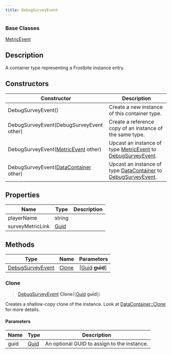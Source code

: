 ```yaml
---
title: DebugSurveyEvent
---
```

### Base Classes

[MetricEvent](MetricEvent)

## Description

A container type representing a Frostbite instance entry.

## Constructors

| Constructor                                                                 | Description                                                                                                             |
| --------------------------------------------------------------------------- | ----------------------------------------------------------------------------------------------------------------------- |
| DebugSurveyEvent()                                                          | Create a new instance of this container type.                                                                           |
| DebugSurveyEvent(DebugSurveyEvent other)                                    | Create a reference copy of an instance of the same type.                                                                |
| DebugSurveyEvent([MetricEvent](MetricEvent) other)                          | Upcast an instance of type [MetricEvent](MetricEvent) to [DebugSurveyEvent](DebugSurveyEvent).                          |
| DebugSurveyEvent([DataContainer](/vext/ref/shared/class/datacontainer) other) | Upcast an instance of type [DataContainer](/vext/ref/shared/class/datacontainer) to [DebugSurveyEvent](DebugSurveyEvent). |

## Properties

| Name             | Type                              | Description |
| ---------------- | --------------------------------- | ----------- |
| playerName       | string                            |             |
| surveyMetricLink | [Guid](/vext/ref/shared/class/guid) |             |

## Methods

| Type                                 | Name            | Parameters                                     |
| ------------------------------------ | --------------- | ---------------------------------------------- |
| [DebugSurveyEvent](DebugSurveyEvent) | [Clone](#clone) | \[[Guid](/vext/ref/shared/class/guid) **guid**\] |

### Clone

> [DebugSurveyEvent](DebugSurveyEvent) **Clone**(\[[Guid](/vext/ref/shared/class/guid) **guid**\])

Creates a shallow-copy clone of the instance. Look at [DataContainer::Clone](/vext/ref/shared/class/datacontainer#clone) for more details.

#### Parameters

| Name | Type         | Description                                 |
| ---- | ------------ | ------------------------------------------- |
| guid | [Guid](Guid) | An optional GUID to assign to the instance. |
